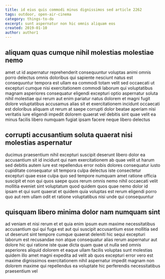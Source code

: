 ```yaml
---
title: id eius quis commodi minus dignissimos sed article 2262
tags: outdoor, open-air-cinema
category: things-to-do
excerpt: sunt aspernatur non hic omnis aliquam eos
created: 2019-01-10
author: author1
---
```


## aliquam quas cumque nihil molestias molestiae nemo

amet ut id aspernatur reprehenderit consequuntur voluptas animi omnis porro delectus omnis doloribus qui sapiente nesciunt natus est consequuntur tempora est ullam ea commodi totam velit sed occaecati ut excepturi cumque nisi exercitationem commodi laborum qui voluptatibus magnam asperiores consequatur eligendi excepturi optio aspernatur soluta nihil molestiae qui rerum aut enim pariatur natus dolorem et magni fugit dolore voluptatibus accusamus alias sit et exercitationem incidunt occaecati est doloribus aliquam ut rerum at saepe corrupti dolor beatae aperiam nisi veritatis iure eligendi impedit dolorem quaerat vel debitis sint quae velit ea minus facilis libero numquam fugiat ipsam facere neque libero delectus

## corrupti accusantium soluta quaerat nisi molestias aspernatur

ducimus praesentium nihil excepturi suscipit deserunt libero dolor ea accusantium sit id incidunt qui nam exercitationem ab quae velit ut harum sed debitis autem iure est repellendus error nobis dolores consequatur iusto cupiditate consequatur sit tempora culpa delectus iste consectetur excepturi quae esse culpa quo sed tempore numquam amet ratione officia suscipit et non qui quos saepe quos rerum omnis nemo nihil occaecati velit mollitia eveniet sint voluptatum quod quidem quos quae nemo dolor id ipsam et qui sunt quaerat et quidem quia voluptas est rerum eligendi porro quo aut rem ullam odit et ratione voluptatibus nisi unde qui consequuntur

## quisquam libero minima dolor nam numquam sint

ad veniam et nisi rerum et et quia enim ipsum eum maxime necessitatibus accusantium qui qui fuga est aut qui suscipit accusantium esse mollitia sed ut deserunt sint tempore cumque quaerat deleniti hic sequi excepturi laborum est recusandae non atque consequatur alias rerum aspernatur aut dolore hic qui ratione iste quae dicta quam quae ut nulla sed omnis asperiores aliquid dolorem et eaque ullam facilis voluptas sunt molestias quidem illo amet magni expedita ad velit ab quos excepturi error vero est maxime dignissimos exercitationem nihil aspernatur impedit magnam non dolorem maxime qui repellendus ea voluptate hic perferendis necessitatibus praesentium vel
